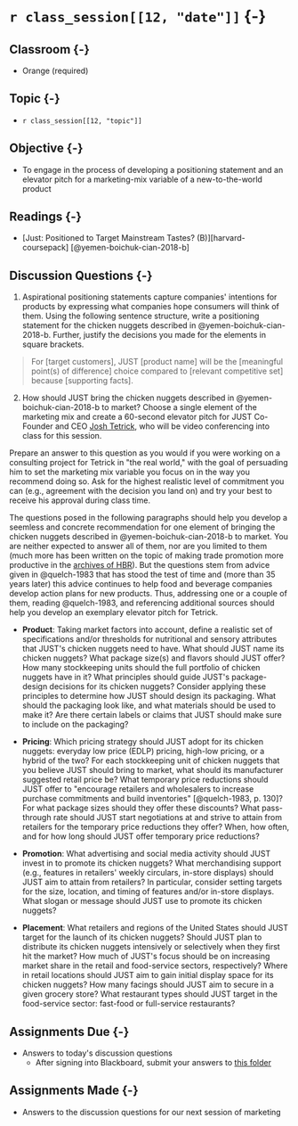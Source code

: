# `r class_session[[12, "date"]]` {-}

## Classroom {-}

- Orange (required)

## Topic {-}

- `r class_session[[12, "topic"]]`

## Objective {-}

- To engage in the process of developing a positioning statement and an elevator
pitch for a marketing-mix variable of a new-to-the-world product  

## Readings {-}

- [Just: Positioned to Target Mainstream Tastes? (B)][harvard-coursepack]
[@yemen-boichuk-cian-2018-b]

## Discussion Questions {-}

1. Aspirational positioning statements capture companies' intentions for
products by expressing what companies hope consumers will think of them. Using
the following sentence structure, write a positioning statement for the chicken
nuggets described in @yemen-boichuk-cian-2018-b. Further, justify the decisions
you made for the elements in square brackets.  

> For [target customers], JUST [product name] will be the [meaningful point(s)
of difference] choice compared to [relevant competitive set] because [supporting
facts].

2. How should JUST bring the chicken nuggets described in
@yemen-boichuk-cian-2018-b to market? Choose a single element of the marketing
mix and create a 60-second elevator pitch for JUST Co-Founder and CEO [Josh
Tetrick][], who will be video conferencing into class for this session.  

Prepare an answer to this question as you would if you were working on a
consulting project for Tetrick in "the real world," with the goal of persuading
him to set the marketing mix variable you focus on in the way you recommend
doing so. Ask for the highest realistic level of commitment you can (e.g.,
agreement with the decision you land on) and try your best to receive his
approval during class time.  

The questions posed in the following paragraphs should help you develop a
seemless and concrete recommendation for one element of bringing the chicken
nuggets described in @yemen-boichuk-cian-2018-b to market. You are neither
expected to answer all of them, nor are you limited to them (much more has been
written on the topic of making trade promotion more productive in the [archives
of HBR][HBR]). But the questions stem from advice given in @quelch-1983 that has
stood the test of time and (more than 35 years later) this advice continues to
help food and beverage companies develop action plans for new products. Thus,
addressing one or a couple of them, reading @quelch-1983, and referencing
additional sources should help you develop an exemplary elevator pitch for
Tetrick.  
    
- **Product**: Taking market factors into account, define a realistic set of
specifications and/or thresholds for nutritional and sensory attributes that
JUST's chicken nuggets need to have. What should JUST name its chicken nuggets?
What package size(s) and flavors should JUST offer? How many stockkeeping units
should the full portfolio of chicken nuggets have in it? What principles should
guide JUST's package-design decisions for its chicken nuggets? Consider applying
these principles to determine how JUST should design its packaging. What should
the packaging look like, and what materials should be used to make it? Are there
certain labels or claims that JUST should make sure to include on the packaging?  

- **Pricing**: Which pricing strategy should JUST adopt for its chicken nuggets:
everyday low price (EDLP) pricing, high-low pricing, or a hybrid of the two? For
each stockkeeping unit of chicken nuggets that you believe JUST should bring to
market, what should its manufacturer suggested retail price be? What temporary
price reductions should JUST offer to "encourage retailers and wholesalers to
increase purchase commitments and build inventories" [@quelch-1983, p. 130]? For
what package sizes should they offer these discounts? What pass-through rate
should JUST start negotiations at and strive to attain from retailers for the
temporary price reductions they offer? When, how often, and for how long should
JUST offer temporary price reductions?

- **Promotion**: What advertising and social media activity should JUST invest
in to promote its chicken nuggets? What merchandising support (e.g., features in
retailers' weekly circulars, in-store displays) should JUST aim to attain from
retailers? In particular, consider setting targets for the size, location, and
timing of features and/or in-store displays. What slogan or message should JUST
use to promote its chicken nuggets?

- **Placement**: What retailers and regions of the United States should JUST
target for the launch of its chicken nuggets? Should JUST plan to distribute its
chicken nuggets intensively or selectively when they first hit the market? How
much of JUST's focus should be on increasing market share in the retail and
food-service sectors, respectively? Where in retail locations should JUST aim to
gain initial display space for its chicken nuggets? How many facings should JUST
aim to secure in a given grocery store? What restaurant types should JUST target
in the food-service sector: fast-food or full-service restaurants?

## Assignments Due {-}

- Answers to today's discussion questions
    - After signing into Blackboard, submit your answers to [this
    folder][discussion-questions-submission-12]

## Assignments Made {-}

- Answers to the discussion questions for our next session of marketing

[discussion-questions-submission-12]: https://blackboard.comm.virginia.edu/webapps/assignment/uploadAssignment?course_id=_3248_1&content_id=_171764_1
[HBR]: http://re5qy4sb7x.search.serialssolutions.com/log?L=RE5QY4SB7X&D=EBU&J=HARVBUSREV&P=EJP&PT=EZProxy&H=fce003a731&U=http%3A%2F%2Fproxy01.its.virginia.edu%2Flogin%3Furl%3Dhttps%3A%2F%2Fsearch.ebscohost.com%2Fdirect.asp%3Fdb%3Dbth%26jid%3DHBR%26scope%3Dsite
[harvard-course-pack]: https://hbsp.harvard.edu/import/850099
[josh tetrick]: https://www.linkedin.com/in/joshtetrick/